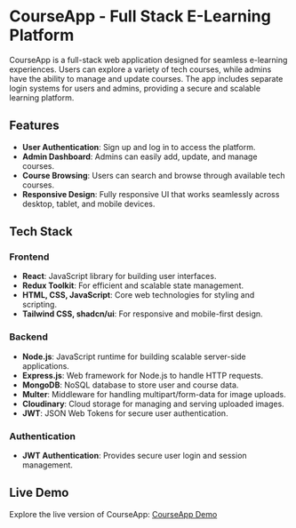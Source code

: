 # CourseApp - Full Stack E-Learning Platform

CourseApp is a full-stack web application designed for seamless e-learning experiences. Users can explore a variety of tech courses, while admins have the ability to manage and update courses. The app includes separate login systems for users and admins, providing a secure and scalable learning platform.

## Features

- **User Authentication**: Sign up and log in to access the platform.
- **Admin Dashboard**: Admins can easily add, update, and manage courses.
- **Course Browsing**: Users can search and browse through available tech courses.
- **Responsive Design**: Fully responsive UI that works seamlessly across desktop, tablet, and mobile devices.

## Tech Stack

### Frontend
- **React**: JavaScript library for building user interfaces.
- **Redux Toolkit**: For efficient and scalable state management.
- **HTML, CSS, JavaScript**: Core web technologies for styling and scripting.
- **Tailwind CSS, shadcn/ui**: For responsive and mobile-first design.

### Backend
- **Node.js**: JavaScript runtime for building scalable server-side applications.
- **Express.js**: Web framework for Node.js to handle HTTP requests.
- **MongoDB**: NoSQL database to store user and course data.
- **Multer**: Middleware for handling multipart/form-data for image uploads.
- **Cloudinary**: Cloud storage for managing and serving uploaded images.
- **JWT**: JSON Web Tokens for secure user authentication.

### Authentication
- **JWT Authentication**: Provides secure user login and session management.

## Live Demo

Explore the live version of CourseApp: [CourseApp Demo](https://courseapp-famu.onrender.com/)
